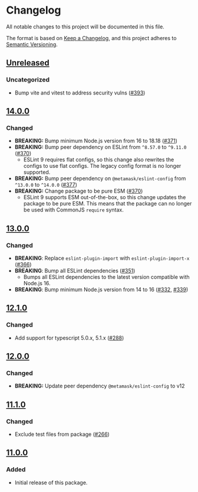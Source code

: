 # Changelog

All notable changes to this project will be documented in this file.

The format is based on [Keep a Changelog](https://keepachangelog.com/en/1.0.0/),
and this project adheres to [Semantic Versioning](https://semver.org/spec/v2.0.0.html).

## [Unreleased]

### Uncategorized

- Bump vite and vitest to address security vulns ([#393](https://github.com/MetaMask/eslint-config/pull/393))

## [14.0.0]

### Changed

- **BREAKING:** Bump minimum Node.js version from 16 to 18.18 ([#371](https://github.com/MetaMask/eslint-config/pull/371))
- **BREAKING:** Bump peer dependency on ESLint from `^8.57.0` to `^9.11.0` ([#370](https://github.com/MetaMask/eslint-config/pull/370))
  - ESLint 9 requires flat configs, so this change also rewrites the configs to
    use flat configs. The legacy config format is no longer supported.
- **BREAKING:** Bump peer dependency on `@metamask/eslint-config` from `^13.0.0` to `^14.0.0` ([#377](https://github.com/MetaMask/eslint-config/pull/377))
- **BREAKING:** Change package to be pure ESM ([#370](https://github.com/MetaMask/eslint-config/pull/370))
  - ESLint 9 supports ESM out-of-the-box, so this change updates the package to
    be pure ESM. This means that the package can no longer be used with CommonJS
    `require` syntax.

## [13.0.0]

### Changed

- **BREAKING**: Replace `eslint-plugin-import` with `eslint-plugin-import-x` ([#366](https://github.com/MetaMask/eslint-config/pull/366))
- **BREAKING**: Bump all ESLint dependencies ([#351](https://github.com/MetaMask/eslint-config/pull/351))
  - Bumps all ESLint dependencies to the latest version compatible with Node.js 16.
- **BREAKING**: Bump minimum Node.js version from 14 to 16 ([#332](https://github.com/MetaMask/eslint-config/pull/332), [#339](https://github.com/MetaMask/eslint-config/pull/339))

## [12.1.0]

### Changed

- Add support for typescript 5.0.x, 5.1.x ([#288](https://github.com/MetaMask/eslint-config/pull/288))

## [12.0.0]

### Changed

- **BREAKING:** Update peer dependency `@metamask/eslint-config` to v12

## [11.1.0]

### Changed

- Exclude test files from package ([#266](https://github.com/MetaMask/eslint-config/pull/266))

## [11.0.0]

### Added

- Initial release of this package.

[Unreleased]: https://github.com/MetaMask/eslint-config/compare/@metamask/eslint-config-browser@14.0.0...HEAD
[14.0.0]: https://github.com/MetaMask/eslint-config/compare/@metamask/eslint-config-browser@13.0.0...@metamask/eslint-config-browser@14.0.0
[13.0.0]: https://github.com/MetaMask/eslint-config/compare/@metamask/eslint-config-browser@12.1.0...@metamask/eslint-config-browser@13.0.0
[12.1.0]: https://github.com/MetaMask/eslint-config/compare/@metamask/eslint-config-browser@12.0.0...@metamask/eslint-config-browser@12.1.0
[12.0.0]: https://github.com/MetaMask/eslint-config/compare/@metamask/eslint-config-browser@11.1.0...@metamask/eslint-config-browser@12.0.0
[11.1.0]: https://github.com/MetaMask/eslint-config/compare/@metamask/eslint-config-browser@11.0.0...@metamask/eslint-config-browser@11.1.0
[11.0.0]: https://github.com/MetaMask/eslint-config/releases/tag/@metamask/eslint-config-browser@11.0.0
